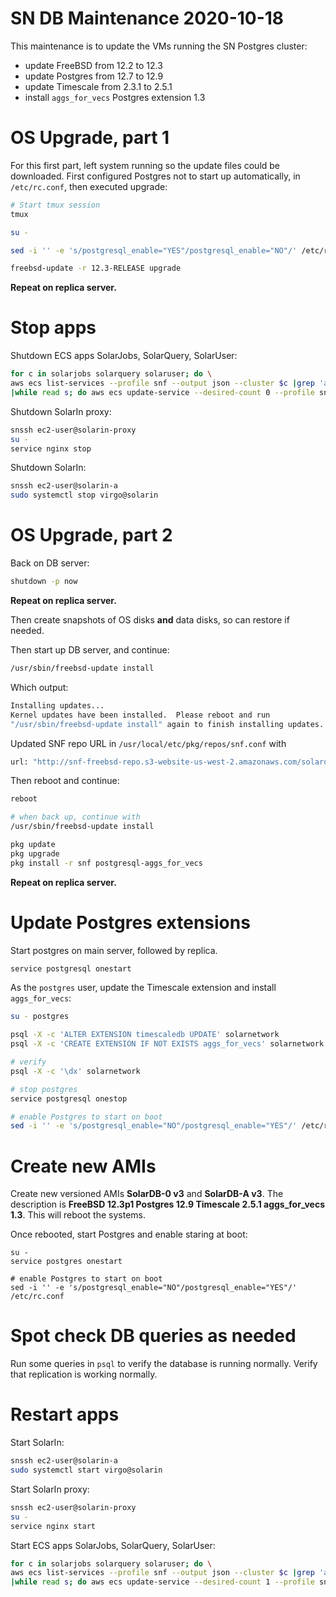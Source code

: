 # SN DB Maintenance 2020-10-18

This maintenance is to update the VMs running the SN Postgres cluster:

 * update FreeBSD from 12.2 to 12.3
 * update Postgres from 12.7 to 12.9
 * update Timescale from 2.3.1 to 2.5.1
 * install `aggs_for_vecs` Postgres extension 1.3
 
# OS Upgrade, part 1

For this first part, left system running so the update files could be downloaded. First configured
Postgres not to start up automatically, in `/etc/rc.conf`, then executed upgrade:

```sh
# Start tmux session
tmux

su -

sed -i '' -e 's/postgresql_enable="YES"/postgresql_enable="NO"/' /etc/rc.conf

freebsd-update -r 12.3-RELEASE upgrade
```

**Repeat on replica server.**
 
# Stop apps

Shutdown ECS apps SolarJobs, SolarQuery, SolarUser:

```sh
for c in solarjobs solarquery solaruser; do \
aws ecs list-services --profile snf --output json --cluster $c |grep 'arn:aws' |tr -d \"; done \
|while read s; do aws ecs update-service --desired-count 0 --profile snf --cluster ${s##*/} --service $s; done
```

Shutdown SolarIn proxy:

```sh
snssh ec2-user@solarin-proxy
su -
service nginx stop
```

Shutdown SolarIn:

```sh
snssh ec2-user@solarin-a
sudo systemctl stop virgo@solarin
```

# OS Upgrade, part 2

Back on DB server:

```sh
shutdown -p now
```

**Repeat on replica server.**

Then create snapshots of OS disks **and** data disks, so can restore if needed.

Then start up DB server, and continue:

```sh
/usr/sbin/freebsd-update install
```

Which output:

```sh
Installing updates...
Kernel updates have been installed.  Please reboot and run
"/usr/sbin/freebsd-update install" again to finish installing updates.
```

Updated SNF repo URL in `/usr/local/etc/pkg/repos/snf.conf` with

```sh
url: "http://snf-freebsd-repo.s3-website-us-west-2.amazonaws.com/solardb_pg12_123x64-tsdb1"
```

Then reboot and continue:

```sh
reboot

# when back up, continue with
/usr/sbin/freebsd-update install

pkg update
pkg upgrade
pkg install -r snf postgresql-aggs_for_vecs
```

**Repeat on replica server.**

# Update Postgres extensions

Start postgres on main server, followed by replica.

```sh
service postgresql onestart
```

As the `postgres` user, update the Timescale extension and install `aggs_for_vecs`:

```sh
su - postgres

psql -X -c 'ALTER EXTENSION timescaledb UPDATE' solarnetwork
psql -X -c 'CREATE EXTENSION IF NOT EXISTS aggs_for_vecs' solarnetwork

# verify
psql -X -c '\dx' solarnetwork

# stop postgres
service postgresql onestop
```

```sh
# enable Postgres to start on boot
sed -i '' -e 's/postgresql_enable="NO"/postgresql_enable="YES"/' /etc/rc.conf
```

# Create new AMIs

Create new versioned AMIs **SolarDB-0 v3** and **SolarDB-A v3**. The description is
**FreeBSD 12.3p1 Postgres 12.9 Timescale 2.5.1 aggs_for_vecs 1.3**. This will reboot the systems.

Once rebooted, start Postgres and enable staring at boot:

```
su - 
service postgres onestart

# enable Postgres to start on boot
sed -i '' -e 's/postgresql_enable="NO"/postgresql_enable="YES"/' /etc/rc.conf
```

# Spot check DB queries as needed

Run some queries in `psql` to verify the database is running normally. Verify that replication is
working normally.


# Restart apps

Start SolarIn:

```sh
snssh ec2-user@solarin-a
sudo systemctl start virgo@solarin
```

Start SolarIn proxy:

```sh
snssh ec2-user@solarin-proxy
su -
service nginx start
```

Start ECS apps SolarJobs, SolarQuery, SolarUser:

```sh
for c in solarjobs solarquery solaruser; do \
aws ecs list-services --profile snf --output json --cluster $c |grep 'arn:aws' |tr -d \"; done \
|while read s; do aws ecs update-service --desired-count 1 --profile snf --cluster ${s##*/} --service $s; done
```
